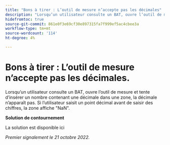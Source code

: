 ```yaml
---
title: "Bons à tirer : L’outil de mesure n’accepte pas les décimales"
description: "Lorsqu’un utilisateur consulte un BAT, ouvre l’outil de mesure et tente d’insérer un nombre avec une décimale dans une zone, la décimale n’apparaît pas. Si l’utilisateur saisit un point décimal avant de saisir des chiffres, la zone affiche NaN."
hidefromtoc: true
source-git-commit: 861e0f3e69cf30e897315fa7f999ef5ac4cbee3a
workflow-type: tm+mt
source-wordcount: '114'
ht-degree: 4%

---
```



# Bons à tirer : L’outil de mesure n’accepte pas les décimales.

<!--This article is on the WF and WFP TOC-->

Lorsqu’un utilisateur consulte un BAT, ouvre l’outil de mesure et tente d’insérer un nombre contenant une décimale dans une zone, la décimale n’apparaît pas. Si l’utilisateur saisit un point décimal avant de saisir des chiffres, la zone affiche &quot;NaN&quot;.

**Solution de contournement**

La solution est disponible ici

_Premier signalement le 21 octobre 2022._

